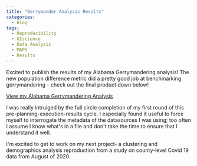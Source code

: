 ```yaml
---
title: "Gerrymander Analysis Results"
categories:
  - Blog
tags:
  - Reproducibility
  - GIscience
  - Data Analysis
  - MAPS
  - Results
---
```


Excited to publish the results of my Alabama Gerrymandering analysis! The new population difference metric did a pretty good job at benchmarking gerrymandering - check out the final product down below!

[View my Alabama Gerrymandering Analysis](https://lnerbonne.github.io/gerrymanderAL/docs/report/results.html)

I was really intruiged by the full circle completion of my first round of this pre-planning-execution-results cycle. I especially found it useful to force myself to interrogate the metadata of the datasources I was using; too often I assume I know what's in a file and don't take the time to ensure that I understand it well. 

I'm excited to get to work on my next project- a clustering and demographics analysis reproduction from a study on county-level Covid 19 data from August of 2020.